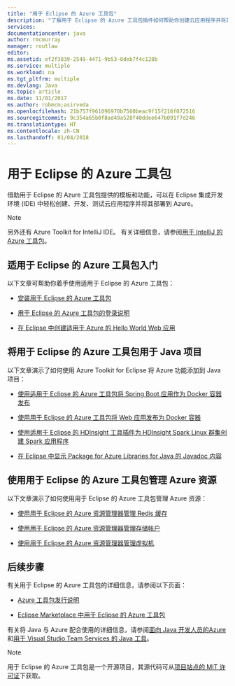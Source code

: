 ```yaml
---
title: "用于 Eclipse 的 Azure 工具包"
description: "了解用于 Eclipse 的 Azure 工具包插件如何帮助你创建云应用程序并将其部署到 Azure。"
services: 
documentationcenter: java
author: rmcmurray
manager: routlaw
editor: 
ms.assetid: ef2f3839-2549-4471-9b53-0deb7f4c128b
ms.service: multiple
ms.workload: na
ms.tgt_pltfrm: multiple
ms.devlang: Java
ms.topic: article
ms.date: 11/01/2017
ms.author: robmcm;asirveda
ms.openlocfilehash: 21b757f961096970b7560beac9f15f216f072516
ms.sourcegitcommit: 9c354a65b0f8ad49a528f40ddee647b091f7d246
ms.translationtype: HT
ms.contentlocale: zh-CN
ms.lasthandoff: 01/04/2018
---
```

# <a name="azure-toolkit-for-eclipse"></a>用于 Eclipse 的 Azure 工具包

借助用于 Eclipse 的 Azure 工具包提供的模板和功能，可以在 Eclipse 集成开发环境 (IDE) 中轻松创建、开发、测试云应用程序并将其部署到 Azure。

> [!NOTE]
> 
> 另外还有 Azure Toolkit for IntelliJ IDE。 有关详细信息，请参阅[用于 IntelliJ 的 Azure 工具包](../intellij/azure-toolkit-for-intellij.md)。
> 

## <a name="get-started-with-the-azure-toolkit-for-eclipse"></a>适用于 Eclipse 的 Azure 工具包入门
以下文章可帮助你着手使用适用于 Eclipse 的 Azure 工具包：

* [安装用于 Eclipse 的 Azure 工具包](azure-toolkit-for-eclipse-installation.md)

* [用于 Eclipse 的 Azure 工具包的登录说明](azure-toolkit-for-eclipse-sign-in-instructions.md)

* [在 Eclipse 中创建适用于 Azure 的 Hello World Web 应用](azure-toolkit-for-eclipse-create-hello-world-web-app.md)

## <a name="use-the-azure-toolkit-for-eclipse-with-your-java-projects"></a>将用于 Eclipse 的 Azure 工具包用于 Java 项目
以下文章演示了如何使用 Azure Toolkit for Eclipse 将 Azure 功能添加到 Java 项目：

* [使用适用于 Eclipse 的 Azure 工具包将 Spring Boot 应用作为 Docker 容器发布](azure-toolkit-for-eclipse-publish-spring-boot-docker-app.md)

* [使用用于 Eclipse 的 Azure 工具包将 Web 应用发布为 Docker 容器](azure-toolkit-for-eclipse-publish-as-docker-container.md)

* [使用适用于 Eclipse 的 HDInsight 工具插件为 HDInsight Spark Linux 群集创建 Spark 应用程序](/azure/hdinsight/hdinsight-apache-spark-eclipse-tool-plugin)

* [在 Eclipse 中显示 Package for Azure Libraries for Java 的 Javadoc 内容](azure-toolkit-for-eclipse-displaying-javadoc-content-for-azure-libraries.md)

## <a name="manage-azure-resources-using-the-azure-toolkit-for-eclipse"></a>使用用于 Eclipse 的 Azure 工具包管理 Azure 资源
以下文章演示了如何使用用于 Eclipse 的 Azure 工具包管理 Azure 资源：

* [使用用于 Eclipse 的 Azure 资源管理器管理 Redis 缓存](azure-toolkit-for-eclipse-managing-redis-caches-using-azure-explorer.md)

* [使用用于 Eclipse 的 Azure 资源管理器管理存储帐户](azure-toolkit-for-eclipse-managing-storage-accounts-using-azure-explorer.md)

* [使用用于 Eclipse 的 Azure 资源管理器管理虚拟机](azure-toolkit-for-eclipse-managing-virtual-machines-using-azure-explorer.md)

## <a name="next-steps"></a>后续步骤

有关用于 Eclipse 的 Azure 工具包的详细信息，请参阅以下页面：

* [Azure 工具包发行说明](https://github.com/Microsoft/azure-tools-for-java/releases)

* [Eclipse Marketplace 中用于 Eclipse 的 Azure 工具包](http://marketplace.eclipse.org/content/azure-toolkit-eclipse)

有关将 Java 与 Azure 配合使用的详细信息，请参阅[面向 Java 开发人员的Azure](https://docs.microsoft.com/java/azure/) 和[用于 Visual Studio Team Services 的 Java 工具](https://java.visualstudio.com/)。

<!-- [!INCLUDE [azure-toolkit-for-eclipse-additional-resources](../includes/azure-toolkit-for-eclipse-additional-resources.md)] -->

> [!NOTE]
> 
> 用于 Eclipse 的 Azure 工具包是一个开源项目，其源代码可从[项目站点的 MIT 许可证](https://github.com/microsoft/azure-tools-for-java)下获取。
> 

<!-- URL List -->

[Azure for Java Developers]: https://docs.microsoft.com/java/azure
[Java Tools for Visual Studio Team Services]: https://java.visualstudio.com/

<!-- Temporarily Deprecated URLs -->

<!-- [Deploying large deployments](azure-toolkit-for-eclipse-deploying-large-deployments.md) -->
<!-- [How to Maintain Session Data with Session Affinity]: http://go.microsoft.com/fwlink/?LinkID=699539 -->
<!-- [How to Use Co-located Caching]: http://go.microsoft.com/fwlink/?LinkID=699542 -->
<!-- [How to Use Dedicated Caching]: http://go.microsoft.com/fwlink/?LinkID=699543 -->
<!-- [How to Use JMS with AMQP 1.0 in Azure with Eclipse]: http://go.microsoft.com/fwlink/?LinkID=699544 -->
<!-- [How to Use SSL Offloading]: http://go.microsoft.com/fwlink/?LinkID=699545 -->
<!-- [SSL Offloading]: http://go.microsoft.com/fwlink/?LinkID=699549 -->
<!-- [Using the Azure Service Runtime Library in JSP]: http://go.microsoft.com/fwlink/?LinkID=699551 -->
<!-- [How to Authenticate Web Users with Azure Access Control Service Using Eclipse]: /azure/active-directory/active-directory-java-authenticate-users-access-control-eclipse.md -->
<!-- [Debug a Java Web App on Azure in Eclipse]: /azure/app-service-web/app-service-web-debug-java-web-app-in-eclipse.md -->
<!-- [Debugging Azure Applications in Eclipse]: azure-toolkit-for-eclipse-debugging-azure-applications.md -->

<!-- Legacy MSDN URL = https://msdn.microsoft.com/library/azure/hh694271.aspx -->
